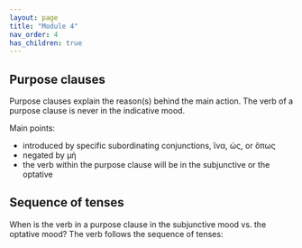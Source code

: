 ```yaml
---
layout: page
title: "Module 4"
nav_order: 4
has_children: true
---
```




## Purpose clauses

Purpose clauses explain the reason(s) behind the main action. The verb of a purpose clause is never in the indicative mood.

Main points: 
- introduced by specific subordinating conjunctions, ἵνα, ὡς, or ὅπως
- negated by μή 
- the verb within the purpose clause will be in the subjunctive or the optative

## Sequence of tenses

When is the verb in a purpose clause in the subjunctive mood vs. the optative mood? The verb follows the sequence of tenses:



